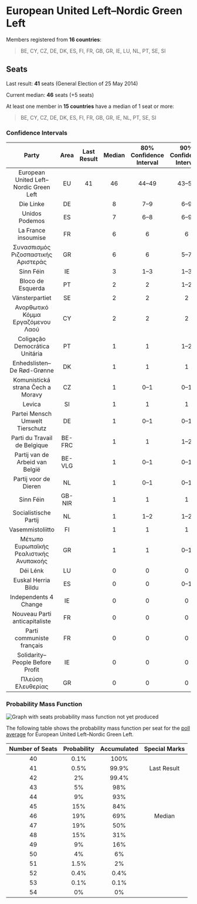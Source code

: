 # European United Left–Nordic Green Left

Members registered from **16 countries**:

> BE, CY, CZ, DE, DK, ES, FI, FR, GB, GR, IE, LU, NL, PT, SE, SI

## Seats

Last result: **41** seats (General Election of 25 May 2014)

Current median: **46** seats (+5 seats)

At least one member in **15 countries** have a median of 1 seat or more:

> BE, CY, CZ, DE, DK, ES, FI, FR, GB, GR, IE, NL, PT, SE, SI

### Confidence Intervals

| Party | Area | Last Result | Median | 80% Confidence Interval | 90% Confidence Interval | 95% Confidence Interval | 99% Confidence Interval |
|:-----:|:----:|:-----------:|:------:|:-----------------------:|:-----------------------:|:-----------------------:|:-----------------------:|
| European United Left–Nordic Green Left | EU | 41 | 46 | 44–49 | 43–50 | 43–50 | 41–51 |
| Die Linke | DE | | 8 | 7–9 | 6–9 | 6–9 | 5–10 |
| Unidos Podemos | ES | | 7 | 6–8 | 6–9 | 6–9 | 5–9 |
| La France insoumise | FR | | 6 | 6 | 6 | 6 | 6 |
| Συνασπισμός Ριζοσπαστικής Αριστεράς | GR | | 6 | 6 | 5–7 | 5–7 | 5–7 |
| Sinn Féin | IE | | 3 | 1–3 | 1–3 | 1–3 | 0–3 |
| Bloco de Esquerda | PT | | 2 | 2 | 1–2 | 1–2 | 1–3 |
| Vänsterpartiet | SE | | 2 | 2 | 2 | 2 | 1–2 |
| Ανορθωτικό Κόμμα Εργαζόμενου Λαού | CY | | 2 | 2 | 2 | 2 | 2 |
| Coligação Democrática Unitária | PT | | 1 | 1 | 1–2 | 1–2 | 1–2 |
| Enhedslisten–De Rød-Grønne | DK | | 1 | 1 | 1 | 0–1 | 0–1 |
| Komunistická strana Čech a Moravy | CZ | | 1 | 0–1 | 0–1 | 0–2 | 0–2 |
| Levica | SI | | 1 | 1 | 1 | 1 | 0–1 |
| Partei Mensch Umwelt Tierschutz | DE | | 1 | 0–1 | 0–1 | 0–1 | 0–2 |
| Parti du Travail de Belgique | BE-FRC | | 1 | 1 | 1–2 | 1–2 | 1–2 |
| Partij van de Arbeid van België | BE-VLG | | 1 | 0–1 | 0–1 | 0–1 | 0–1 |
| Partij voor de Dieren | NL | | 1 | 0–1 | 0–1 | 0–1 | 0–2 |
| Sinn Féin | GB-NIR | | 1 | 1 | 1 | 1 | 1 |
| Socialistische Partij | NL | | 1 | 1–2 | 1–2 | 1–2 | 1–2 |
| Vasemmistoliitto | FI | | 1 | 1 | 1 | 1 | 1 |
| Μέτωπο Ευρωπαϊκής Ρεαλιστικής Ανυπακοής | GR | | 1 | 1 | 0–1 | 0–1 | 0–1 |
| Déi Lénk | LU | | 0 | 0 | 0 | 0 | 0 |
| Euskal Herria Bildu | ES | | 0 | 0 | 0–1 | 0–1 | 0–1 |
| Independents 4 Change | IE | | 0 | 0 | 0 | 0 | 0 |
| Nouveau Parti anticapitaliste | FR | | 0 | 0 | 0 | 0 | 0 |
| Parti communiste français | FR | | 0 | 0 | 0 | 0 | 0 |
| Solidarity–People Before Profit | IE | | 0 | 0 | 0 | 0 | 0 |
| Πλεύση Ελευθερίας | GR | | 0 | 0 | 0 | 0 | 0 |

### Probability Mass Function

![Graph with seats probability mass function not yet produced](average-2019-10-31-seats-pmf-europeanunitedleft–nordicgreenleft.png "Seats Probability Mass Function")

The following table shows the probability mass function per seat for the [poll average](average-2019-10-31.html) for European United Left–Nordic Green Left.

| Number of Seats | Probability | Accumulated | Special Marks |
|:---------------:|:-----------:|:-----------:|:-------------:|
| 40 | 0.1% | 100% |  |
| 41 | 0.5% | 99.9% | Last Result |
| 42 | 2% | 99.4% |  |
| 43 | 5% | 98% |  |
| 44 | 9% | 93% |  |
| 45 | 15% | 84% |  |
| 46 | 19% | 69% | Median |
| 47 | 19% | 50% |  |
| 48 | 15% | 31% |  |
| 49 | 9% | 16% |  |
| 50 | 4% | 6% |  |
| 51 | 1.5% | 2% |  |
| 52 | 0.4% | 0.4% |  |
| 53 | 0.1% | 0.1% |  |
| 54 | 0% | 0% |  |


